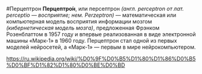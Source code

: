 #Перцептрон
**Перцептро́н**, или персептрон *(англ. perceptron от лат. perceptio — восприятие; нем. Perzeptron)* — математическая или компьютерная модель восприятия информации мозгом *(кибернетическая модель мозга)*, предложенная Фрэнком Розенблаттом в 1957 году и впервые реализованная в виде электронной машины «Марк-1» в 1960 году. Перцептрон стал одной из первых моделей нейросетей, а «Марк-1» — первым в мире нейрокомпьютером.

https://ru.wikipedia.org/wiki/%D0%9F%D0%B5%D1%80%D1%86%D0%B5%D0%BF%D1%82%D1%80%D0%BE%D0%BD

